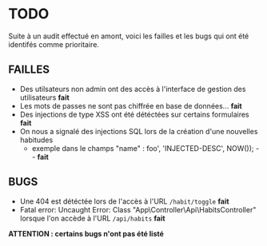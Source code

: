 # TODO

Suite à un audit effectué en amont, voici les failles et les bugs qui ont été identifés comme prioritaire.

## FAILLES

* Des utilsateurs non admin ont des accès à l'interface de gestion des utilisateurs **fait**
* Les mots de passes ne sont pas chiffrée en base de données... **fait**
* Des injections de type XSS ont été détéctées sur certains formulaires **fait**
* On nous a signalé des injections SQL lors de la création d'une nouvelles habitudes
  * exemple dans le champs "name" : foo', 'INJECTED-DESC', NOW()); -- **fait**
## BUGS

* Une 404 est détéctée lors de l'accès à l'URL ``/habit/toggle`` **fait**
* Fatal error: Uncaught Error: Class "App\Controller\Api\HabitsController" lorsque l'on accède à l'URL  ``/api/habits`` **fait**

**ATTENTION : certains bugs n'ont pas été listé**


